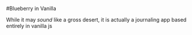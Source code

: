 #Blueberry in Vanilla

While it may _sound_ like a gross desert, it is actually a journaling app based entirely in vanilla js


